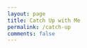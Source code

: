 ```yaml
---
layout: page
title: Catch Up with Me
permalink: /catch-up
comments: false
---
```


<div class="tidycal-embed" data-path="coachrye/catch-up-with-rye"></div>
<script src="https://asset-tidycal.b-cdn.net/js/embed.js" async></script>
